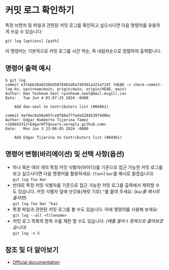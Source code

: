 # 커밋 로그 확인하기

특정 브랜치 및 파일과 관련된 커밋 로그를 확인하고 싶으시다면 다음 명령어를 유용하게 쓰실 수 있습니다:

`git log [options] [path]`

이 명령어는 기본적으로 커밋 로그를 시간 역순, 즉 내림차순으로 정렬하여 출력합니다.

## 명령어 출력 예시
```
$ git log
commit e3fabb30ab536bd5876461d8a749301a321e714f (HEAD -> check-commit-log-ko, upstream/main, origin/main, origin/HEAD, main)
Author: Dan Yunheum Seol <yunheum.seol@mail.mcgill.ca>
Date:   Tue Jun 4 01:07:25 2024 -0400

    Add dan-seol to Contributors list (#84962)

commit 4af4ec8a56e057ce8768af77eda528453974d0bc
Author: Edgar Humberto Tijerina Tamez <168693312+EdgarHTT@users.noreply.github.com>
Date:   Mon Jun 3 23:06:05 2024 -0600

    Add Edgar Tijerina to Contributors list (#84961)
```

## 명령어 변형(바리에이션) 및 선택 사항(옵션)

- 하나 혹은 여러 개의 특정 커밋 식별자(아이디)를 기준으로 접근 가능한 커밋 로그를 보고 싶으시다면 다음 명령어를 활용하세요: (`foo`나 `bar`를 예시로 들겠습니다)</i><br>
    `git log foo bar` 
- 반대로 특정 커밋 식별자를 기준으로 접근 가능한 커밋 로그를 출력에서 제외할 수도 있습니다. 커밋 식별자 앞에 삿갓표(캐럿 기호) `^`를 붙여 주세요: <i>(`baz`를 예시로 들자면)</i><br>
    `git log foo bar ^baz`
- 특정 파일과 관련된 커밋 로그를 볼 수도 있습니다. 아래 명령어를 사용해 보세요: <br> 
    `git log --all <filename>`
- 커밋 로그 목록의 항목 수를 제한 할 수도 있습니다: <i>(예를 들어 `5` 항목으로 줄여보겠습니다)</i><br> 
    `git log -n 5`

## 참조 및 더 알아보기
- [Official documentation](https://git-scm.com/docs/git-log)
